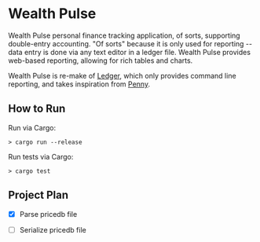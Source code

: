 Wealth Pulse
============

Wealth Pulse personal finance tracking application, of sorts, supporting 
double-entry accounting. "Of sorts" because it is only used for reporting --
data entry is done via any text editor in a ledger file. Wealth Pulse provides
web-based reporting, allowing for rich tables and charts.

Wealth Pulse is re-make of [Ledger][ledger], which only provides command line
reporting, and takes inspiration from [Penny][penny].


How to Run
----------

Run via Cargo:

```
> cargo run --release
```

Run tests via Cargo:

```
> cargo test
```


Project Plan
------------

* [x] Parse pricedb file
* [ ] Serialize pricedb file


[ledger]: http://www.ledger-cli.org/
[penny]: http://massysett.github.io/penny/